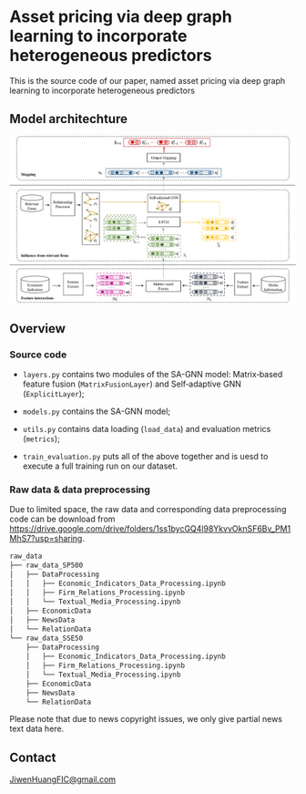 # Asset pricing via deep graph learning to incorporate heterogeneous predictors
This is the source code of our paper, 
named asset pricing via deep graph learning to incorporate heterogeneous predictors

## Model architechture
![image](./Pictures/model_architecture.png) 

## Overview
### Source code 
* `layers.py` contains two modules of the SA-GNN model: Matrix‐based feature fusion (`MatrixFusionLayer`) and 
  Self‐adaptive GNN (`ExplicitLayer`);
  
* `models.py` contains the SA-GNN model;

* `utils.py` contains data loading (`load_data`) 
  and evaluation metrics (`metrics`);

* `train_evaluation.py` puts all of the above together and is uesd to execute
a full training run on our dataset.

### Raw data & data preprocessing
Due to limited space, the raw data and corresponding data preprocessing code can be download from https://drive.google.com/drive/folders/1ss1bycGQ4l98YkvvOknSF6Bv_PM1MhS7?usp=sharing.

```
raw_data
├── raw_data_SP500
│   ├── DataProcessing
│   │   ├── Economic_Indicators_Data_Processing.ipynb
│   │   ├── Firm_Relations_Processing.ipynb
│   │   └── Textual_Media_Processing.ipynb
│   ├── EconomicData
│   ├── NewsData
│   └── RelationData
└── raw_data_SSE50
    ├── DataProcessing
    │   ├── Economic_Indicators_Data_Processing.ipynb
    │   ├── Firm_Relations_Processing.ipynb
    │   └── Textual_Media_Processing.ipynb
    ├── EconomicData
    ├── NewsData
    └── RelationData

```
Please note that due to news copyright issues, we only give partial news text data here.

## Contact

JiwenHuangFIC@gmail.com


